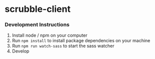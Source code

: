 # scrubble-client

### Development Instructions

1. Install node / npm on your computer
2. Run `npm install` to install package dependencies on your machine
3. Run `npm run watch-sass` to start the sass watcher
4. Develop

